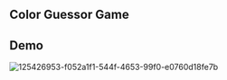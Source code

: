 ## Color Guessor Game


## Demo
![125426953-f052a1f1-544f-4653-99f0-e0760d18fe7b](https://user-images.githubusercontent.com/69195262/136707335-51ee29e3-3fd9-46ce-848a-7569c62502fe.png)
